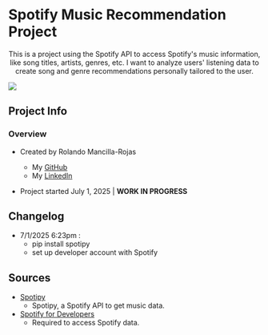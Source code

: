 # Spotify Music Recommendation Project

<p align='center'>
This is a project using the Spotify API to access Spotify's music information, like song titles, artists, genres, etc. I want to analyze users' listening data to create song and genre recommendations personally tailored to the user.
</p>

![](https://wallpapersok.com/images/hd/spotify-trademark-logo-bmxcj194k1pncs6t.jpg)


## Project Info

### Overview

- Created by Rolando Mancilla-Rojas
   * My [GitHub](https://github.com/ro-the-creator)
   * My [LinkedIn](https://www.linkedin.com/in/rolandoma33/)

- Project started July 1, 2025 | **WORK IN PROGRESS**

## Changelog

- 7/1/2025 6:23pm :
  - pip install spotipy
  - set up developer account with Spotify

## Sources 

- [Spotipy](https://spotipy.readthedocs.io/en/2.25.1/)
  - Spotipy, a Spotify API to get music data.
- [Spotify for Developers](https://developer.spotify.com/)
  - Required to access Spotify data.
